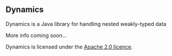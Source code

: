 Dynamics
------

Dynamics is a Java library for handling nested weakly-typed data

More info coming soon...

Dynamics is licensed under the [Apache 2.0 licence](http://www.apache.org/licenses/LICENSE-2.0.html).
